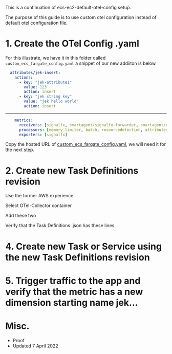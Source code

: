 This is a continuation of ecs-ec2-default-otel-config setup.

The purpose of this guide is to use custom otel configuration instead of default otel configuration file.

# 1. Create the OTel Config .yaml
For this illustrate, we have it in this folder called `custom_ecs_fargate_config.yaml` a snippet of our new addiiton is below.

```yml
  attributes/jek-insert:
    actions:
      - key: "jek-attribute1"
        value: 123
        action: insert
      - key: "jek string key"
        value: "jek hello world"
        action: insert
```
---

```yml
    metrics:
      receivers: [signalfx, smartagent/signalfx-forwarder, smartagent/ecs-metadata, prometheus/internal]
      processors: [memory_limiter, batch, resourcedetection, attributes/jek-insert]
      exporters: [signalfx]
```

Copy the hosted URL of [custom_ecs_fargate_config.yaml](https://raw.githubusercontent.com/jek-bao-choo/splunk-otel-example/main/infrastructure-ecs/ecs-ec2-custom-otel-config-with-config-url/custom_ecs_fargate_config.yaml), we will need it for the next step.

# 2. Create new Task Definitions revision
Use the former AWS experience

Select OTel-Collector container

Add these two

Verify that the Task Definitions .json has these lines.

# 4. Create new Task or Service using the new Task Definitions revision

# 5. Trigger traffic to the app and verify that the metric has a new dimension starting name jek...

# Misc.
- Proof
- Updated 7 April 2022